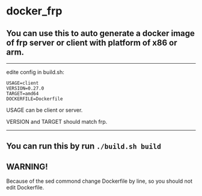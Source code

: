 # docker_frp

## You can use this to auto generate a docker image of frp server or client with platform of x86 or arm.

---

edite config in build.sh:

```
USAGE=client
VERSION=0.27.0
TARGET=amd64
DOCKERFILE=Dockerfile
```
USAGE can be client or server.

VERSION and TARGET should match frp.


---
You can run this by run `./build.sh build`
---

## WARNING! 
Because of the sed commond change Dockerfile by line, so you should not edit Dockerfile.


